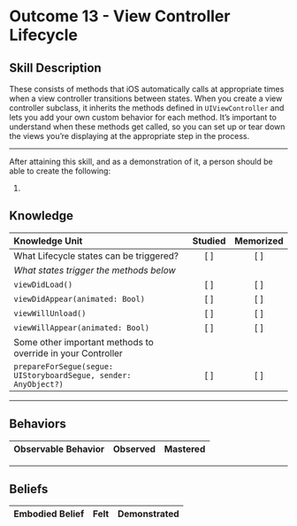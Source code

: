 # Outcome 13 - View Controller Lifecycle

Skill Description
-----
These consists of methods that iOS automatically calls at appropriate times when a view controller transitions between states. When you create a view controller subclass, it inherits the methods defined in `UIViewController` and lets you add your own custom behavior for each method. It’s important to understand when these methods get called, so you can set up or tear down the views you’re displaying at the appropriate step in the process.

-------
After attaining this skill, and as a demonstration of it, a person should be able to create the following:

1.

## Knowledge

| Knowledge Unit   |      Studied      | Memorized |
|:-------------|:------------------:|:--------:|
| What Lifecycle states can be triggered? | [ ] | [ ] |
| _What states trigger the methods below_ |
| `viewDidLoad()` | [ ] | [ ] |
| `viewDidAppear(animated: Bool)` | [ ] | [ ] |
| `viewWillUnload()` | [ ] | [ ] |
| `viewWillAppear(animated: Bool)` | [ ] | [ ] |
| Some other important methods to override in your Controller |
| `prepareForSegue(segue: UIStoryboardSegue, sender: AnyObject?)` | [ ] | [ ] |


------

## Behaviors

| Observable Behavior   |      Observed      | Mastered |
|:-------------|:------------------:|:--------:|


------

## Beliefs

| Embodied Belief   |      Felt      | Demonstrated |
|:-------------|:------------------:|:--------:|
